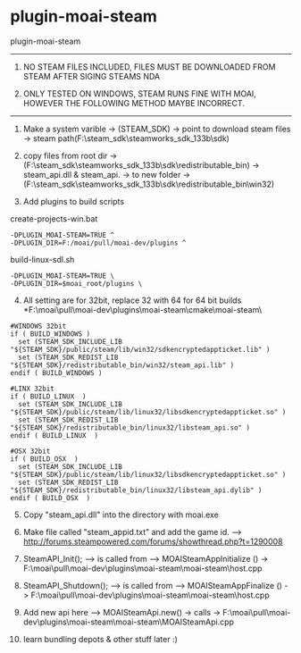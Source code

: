 # plugin-moai-steam
plugin-moai-steam                                                                                            

----------------------------------------------------------------------------------------
1. NO STEAM FILES INCLUDED, FILES MUST BE DOWNLOADED FROM STEAM AFTER SIGING STEAMS NDA

2. ONLY TESTED ON WINDOWS, STEAM RUNS FINE WITH MOAI, HOWEVER THE FOLLOWING METHOD MAYBE INCORRECT.
----------------------------------------------------------------------------------------


1. Make a system varible -> (STEAM_SDK) -> point to download steam files ->  steam path(F:\steam_sdk\steamworks_sdk_133b\sdk) 

2. copy files from root dir -> (F:\steam_sdk\steamworks_sdk_133b\sdk\redistributable_bin\) -> steam_api.dll & steam_api. -> to new folder ->  (F:\steam_sdk\steamworks_sdk_133b\sdk\redistributable_bin\win32\)

3. Add plugins to build scripts

create-projects-win.bat
````
-DPLUGIN_MOAI-STEAM=TRUE ^
-DPLUGIN_DIR=F:/moai/pull/moai-dev/plugins ^
````

build-linux-sdl.sh
```
-DPLUGIN_MOAI-STEAM=TRUE \
-DPLUGIN_DIR=$moai_root/plugins \
```

4. All setting are for 32bit, replace 32 with 64 for 64 bit builds 
   *F:\moai\pull\moai-dev\plugins\moai-steam\cmake\moai-steam\

````
#WINDOWS 32bit
if ( BUILD_WINDOWS )
  set (STEAM_SDK_INCLUDE_LIB 		"${STEAM_SDK}/public/steam/lib/win32/sdkencryptedappticket.lib" )
  set (STEAM_SDK_REDIST_LIB 		"${STEAM_SDK}/redistributable_bin/win32/steam_api.lib" )
endif ( BUILD_WINDOWS )

#LINX 32bit
if ( BUILD_LINUX  )
  set (STEAM_SDK_INCLUDE_LIB 		"${STEAM_SDK}/public/steam/lib/linux32/libsdkencryptedappticket.so" )
  set (STEAM_SDK_REDIST_LIB 		"${STEAM_SDK}/redistributable_bin/linux32/libsteam_api.so" )
endif ( BUILD_LINUX  )

#OSX 32bit
if ( BUILD_OSX  )
  set (STEAM_SDK_INCLUDE_LIB 		"${STEAM_SDK}/public/steam/lib/linux32/libsdkencryptedappticket.so" )
  set (STEAM_SDK_REDIST_LIB 		"${STEAM_SDK}/redistributable_bin/linux32/libsteam_api.dylib" )
endif ( BUILD_OSX  )
````


5. Copy "steam_api.dll" into the directory with moai.exe
6. Make file called "steam_appid.txt" and add the game id. --> http://forums.steampowered.com/forums/showthread.php?t=1290008

7. SteamAPI_Init();	 --> is called from --> MOAISteamAppInitialize () ->   F:\moai\pull\moai-dev\plugins\moai-steam\moai-steam\host.cpp

8. SteamAPI_Shutdown();	 --> is called from --> MOAISteamAppFinalize () ->   F:\moai\pull\moai-dev\plugins\moai-steam\moai-steam\host.cpp

9. Add new api here --> MOAISteamApi.new() -> calls ->    F:\moai\pull\moai-dev\plugins\moai-steam\moai-steam\MOAISteamApi.cpp

10. learn bundling depots & other stuff later :)